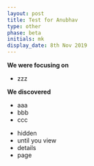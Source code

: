 ```yaml
---
layout: post
title: Test for Anubhav
type: other
phase: beta
initials: mk
display_date: 8th Nov 2019
---
```


**We were focusing on**
- zzz



**We discovered**

- aaa
- bbb
- ccc

<!--more-->

- hidden
- until you view
- details
- page
